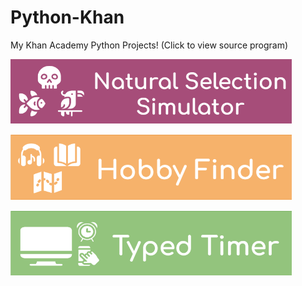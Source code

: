 # Python-Khan 
My Khan Academy Python Projects!
(Click to view source program)

[<img src="images/NaturalSelectionSimulator" width = 450>](https://www.khanacademy.org/python-program/neebler-natural-selection-simulator/6300850858147840)

[<img src="images/HobbyFinder" width = 450>](https://www.khanacademy.org/python-program/hobby-finder/5063270091112448)

[<img src="images/TypedTimer" width = 450>](https://www.khanacademy.org/python-program/typed-timer/6181636088446976)

